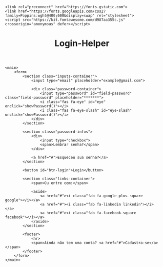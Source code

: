 <!DOCTYPE html>
<html lang="pt-br">

<head>
    <meta charset="UTF-8">
    <meta name="viewport" content="width=device-width, initial-scale=1.0">
    <title>Login-Helper</title>
    <link rel="stylesheet" href="./css/styles.css">
    <script src="./js/index.js" defer></script>

    <link rel="preconnect" href="https://fonts.gstatic.com">
    <link href="https://fonts.googleapis.com/css2?family=Poppins:wght@400;600&display=swap" rel="stylesheet">
    <script src="https://kit.fontawesome.com/d987aa355c.js" crossorigin="anonymous" defer></script>
</head>

<body>
    <header>
        <h1>Login-Helper</h1>
    </header>

    <main>
        <form>
            <section class="inputs-container">
                <input type="email" placeholder="example@gmail.com">

                <div class="password-container">
                    <input type="password" id="field-password" class="field-password" placeholder="*******">
                    <i class="fas fa-eye" id="eye" onclick="showPassword()"></i>
                    <i class="fas fa-eye-slash" id="eye-slash" onclick="showPassword()"></i>
                </div>
            </section>

            <section class="password-infos">
                <div>
                    <input type="checkbox">
                    <span>Lembrar senha?</span>
                </div>

                <a href="#">Esqueceu sua senha?</a>
            </section>

            <button id="btn-login">Login</button>

            <section class="links-container">
                <span>Ou entre com:</span>

                <aside>
                    <a href="#"><i class="fab fa-google-plus-square google"></i></a>
                    <a href="#"><i class="fab fa-linkedin linkedin"></i></a>
                    <a href="#"><i class="fab fa-facebook-square facebook"></i></a>
                </aside>
            </section>

            <footer>
                <hr>
                <span>Ainda não tem uma conta? <a href="#">Cadastra-se</a></span>
            </footer>
        </form>
    </main>

</body>

</html>
